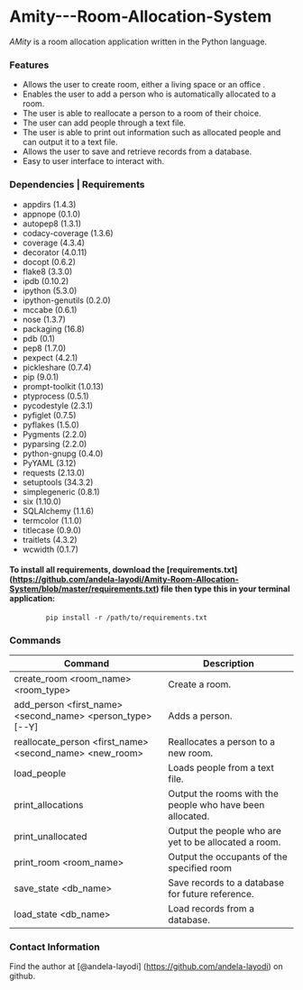 # Amity---Room-Allocation-System
*AMity* is a room allocation application written in the Python language.

### Features
* Allows the user to create room, either a living space or an office .
* Enables the user to add a person who is automatically allocated to a room.
* The user is able to reallocate a person to a room of their choice.
* The user can add people through a text file.
* The user  is able to print out information such as allocated people and can output it to a text file.
* Allows the user to save and retrieve records from a database.
* Easy to user interface to interact with.

### Dependencies | Requirements
* appdirs (1.4.3)
* appnope (0.1.0)
* autopep8 (1.3.1)
* codacy-coverage (1.3.6)
* coverage (4.3.4)
* decorator (4.0.11)
* docopt (0.6.2)
* flake8 (3.3.0)
* ipdb (0.10.2)
* ipython (5.3.0)
* ipython-genutils (0.2.0)
* mccabe (0.6.1)
* nose (1.3.7)
* packaging (16.8)
* pdb (0.1)
* pep8 (1.7.0)
* pexpect (4.2.1)
* pickleshare (0.7.4)
* pip (9.0.1)
* prompt-toolkit (1.0.13)
* ptyprocess (0.5.1)
* pycodestyle (2.3.1)
* pyfiglet (0.7.5)
* pyflakes (1.5.0)
* Pygments (2.2.0)
* pyparsing (2.2.0)
* python-gnupg (0.4.0)
* PyYAML (3.12)
* requests (2.13.0)
* setuptools (34.3.2)
* simplegeneric (0.8.1)
* six (1.10.0)
* SQLAlchemy (1.1.6)
* termcolor (1.1.0)
* titlecase (0.9.0)
* traitlets (4.3.2)
* wcwidth (0.1.7)

#### To install all requirements, download the [requirements.txt] (https://github.com/andela-layodi/Amity-Room-Allocation-System/blob/master/requirements.txt) file then type this in your terminal application:
             pip install -r /path/to/requirements.txt



### Commands

|Command| Description|
|-----|---------------------------------------------------------|
| create_room <room_name> <room_type> | Create a room. |
| add_person <first_name> <second_name> <person_type> [--Y] | Adds a person. |
| reallocate_person <first_name> <second_name> <new_room> | Reallocates a person to a new room. |
| load_people <filename> | Loads people from a text file. |
| print_allocations <filename> | Output the rooms with the people who have been allocated. |
| print_unallocated <filename> | Output the people who are yet to be allocated a room. |
| print_room <room_name> | Output the occupants of the specified room |
| save_state <db_name> | Save records to a database for future reference. |
| load_state <db_name> | Load records from a database. |


### Contact Information
Find the author at [@andela-layodi] (https://github.com/andela-layodi) on github.
